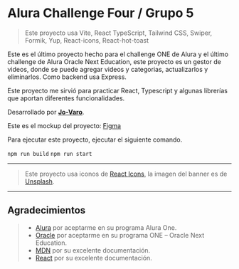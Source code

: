 # Alura Challenge Four / Grupo 5

> Este proyecto usa Vite, React TypeScript, Tailwind CSS, Swiper, Formik, Yup, React-icons, React-hot-toast

Este es el último proyecto hecho para el challenge ONE de Alura y el último challenge de Alura Oracle Next Education, este proyecto es un gestor de videos, donde se puede agregar videos y categorias, actualizarlos y eliminarlos. Como backend usa Express.

Este proyecto me sirvió para practicar React, Typescript y algunas librerías que aportan diferentes funcionalidades.

Desarrollado por **[Jo-Varo](https://github.com/Jo-varo)**.

Este es el mockup del proyecto: [Figma](https://www.figma.com/file/T6P42CQ8S8WJ7OImPuu91H/AluraFlix-ESP?type=design&node-id=1-106&mode=design)

Para ejecutar este proyecto, ejecutar el siguiente comando.

``` npm run build ```
``` npm run start ```

---


> Este proyecto usa iconos de [React Icons](https://react-icons.github.io/react-icons), la imagen del banner es de [Unsplash](https://unsplash.com/).


---

## Agradecimientos

> - [Alura](https://www.aluracursos.com/) por aceptarme en su programa Alura One.
> - [Oracle](https://www.oracle.com/pe/education/oracle-next-education/) por aceptarme en su programa ONE – Oracle Next Education.
> - [MDN](https://developer.mozilla.org/) por su excelente documentación.
> - [React](https://react.dev/) por su excelente documentación.